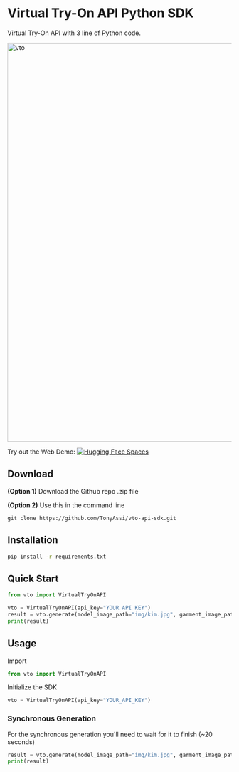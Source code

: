 # Virtual Try-On API Python SDK
Virtual Try-On API with 3 line of Python code.

<img width="894" alt="vto" src="https://github.com/user-attachments/assets/49118950-e1e0-4c71-8bd6-f454d8fc476c" />

Try out the Web Demo: [![Hugging Face Spaces](https://img.shields.io/badge/%F0%9F%A4%97%20Hugging%20Face-Spaces-blue)](https://huggingface.co/spaces/tonyassi/Virtual-Try-On-Pro)

## Download
**(Option 1)** Download the Github repo .zip file

**(Option 2)** Use this in the command line
```
git clone https://github.com/TonyAssi/vto-api-sdk.git
```

## Installation
```bash
pip install -r requirements.txt
```

## Quick Start
```python
from vto import VirtualTryOnAPI

vto = VirtualTryOnAPI(api_key="YOUR API KEY")
result = vto.generate(model_image_path="img/kim.jpg", garment_image_path="img/red.jpg", category="one-pieces")
print(result)
```

## Usage
Import
```python
from vto import VirtualTryOnAPI
```

Initialize the SDK
```python
vto = VirtualTryOnAPI(api_key="YOUR_API_KEY")
```

### Synchronous Generation
For the synchronous generation you'll need to wait for it to finish (~20 seconds)

```python
result = vto.generate(model_image_path="img/kim.jpg", garment_image_path="img/red.jpg", category="one-pieces")
print(result)
```

